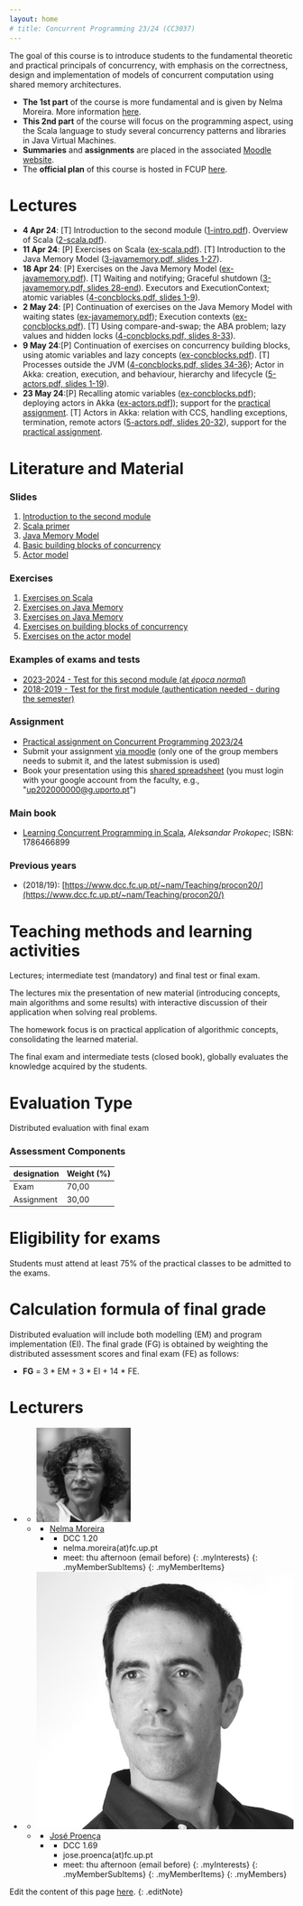 ```yaml
---
layout: home
# title: Concurrent Programming 23/24 (CC3037)
---
```


The goal of this course is to introduce students to the fundamental theoretic and practical principals of concurrency, with emphasis on the correctness, design and implementation of models of concurrent computation using shared memory architectures.

 - __The 1st part__ of the course is more fundamental and is given by Nelma Moreira. More information [here](https://www.dcc.fc.up.pt/~nam/Teaching/progcon2324/index.php).
 - __This 2nd part__ of the course will focus on the programming aspect, using the Scala language to study several concurrency patterns and libraries in Java Virtual Machines.
 - __Summaries__ and __assignments__ are placed in the associated [Moodle website](https://moodle2324.up.pt/course/view.php?id=1748).
- The __official plan__ of this course is hosted in FCUP [here](https://sigarra.up.pt/fcup/en/UCURR_GERAL.FICHA_UC_VIEW?pv_ocorrencia_id=445522).


# Lectures

- __4 Apr 24__: [T] Introduction to the second module ([1-intro.pdf](slides/1-intro.pdf)). Overview of Scala ([2-scala.pdf](slides/2-scala.pdf)).
- __11 Apr 24__: [P] Exercises on Scala ([ex-scala.pdf](exercises/ex-scala.pdf)). [T] Introduction to the Java Memory Model ([3-javamemory.pdf, slides 1-27](slides/3-javamemory.pdf)).
- __18 Apr 24__: [P] Exercises on the Java Memory Model ([ex-javamemory.pdf](exercises/ex-javamemory.pdf)). [T] Waiting and notifying; Graceful shutdown ([3-javamemory.pdf, slides 28-end](slides/3-javamemory.pdf)). Executors and ExecutionContext; atomic variables ([4-concblocks.pdf, slides 1-9](slides/4-concblocks.pdf)).
- __2 May 24__: [P] Continuation of exercises on the Java Memory Model with waiting states ([ex-javamemory.pdf](exercises/ex-javamemory.pdf)); Execution contexts ([ex-concblocks.pdf](exercises/ex-concblocks.pdf)). [T] Using compare-and-swap; the ABA problem; lazy values and hidden locks ([4-concblocks.pdf, slides 8-33](slides/4-concblocks.pdf)).
- __9 May 24__:[P] Continuation of exercises on concurrency building blocks, using atomic variables and lazy concepts ([ex-concblocks.pdf](exercises/ex-concblocks.pdf)). [T] Processes outside the JVM ([4-concblocks.pdf, slides 34-36](slides/4-concblocks.pdf)); Actor in Akka: creation, execution, and behaviour, hierarchy and lifecycle ([5-actors.pdf, slides 1-19](slides/5-actors.pdf)).
- __23 May 24__:[P] Recalling atomic variables ([ex-concblocks.pdf](exercises/ex-concblocks.pdf)); deploying actors in Akka ([ex-actors.pdf](exercises/ex-actors.pdf)]); support for the [practical assignment](exercises/cp-assignment-2324.pdf). [T] Actors in Akka: relation with CCS, handling exceptions, termination, remote actors ([5-actors.pdf, slides 20-32](slides/5-actors.pdf)), support for the [practical assignment](exercises/cp-assignment-2324.pdf).


# Literature and Material

### Slides
1. [Introduction to the second module](slides/1-intro.pdf)
2. [Scala primer](slides/2-scala.pdf)
3. [Java Memory Model](slides/3-javamemory.pdf)
4. [Basic building blocks of concurrency](slides/4-concblocks.pdf)
5. [Actor model](slides/5-actors.pdf)

### Exercises
1. [Exercises on Scala](exercises/ex-scala.pdf)
2. [Exercises on Java Memory](exercises/ex-javamemory.pdf)
3. [Exercises on Java Memory](exercises/ex-javamemory.pdf)
4. [Exercises on building blocks of concurrency](exercises/ex-concblocks.pdf)
5. [Exercises on the actor model](exercises/ex-actors.pdf)

### Examples of exams and tests
- [2023-2024 - Test for this second module (at _época normal_)](exercises/cp-test-normal24.pdf)
- [2018-2019 - Test for the first module (authentication needed - during the semester)](https://www.dcc.fc.up.pt/~nam/Teaching/progcon2324/ligacoes/index.html)

### Assignment

- [Practical assignment on Concurrent Programming 2023/24](exercises/cp-assignment-2324.pdf)
- Submit your assignment [via moodle](https://moodle2324.up.pt/mod/assign/view.php?id=180761) (only one of the group members needs to submit it, and the latest submission is used)
- Book your presentation using this [shared spreadsheet](https://docs.google.com/spreadsheets/d/1HZqn6nFbYI_LbvfNnqcqlh0gF30DGociU0w0wfwkiyg/edit?usp=sharing) (you must login with your google account from the faculty, e.g., "up202000000@g.uporto.pt")


### Main book

- [Learning Concurrent Programming in Scala](https://www.amazon.com/Learning-Concurrent-Programming-Scala-Second-dp-1786466899/dp/1786466899/ref=dp_ob_title_bk), _Aleksandar Prokopec_; ISBN: 1786466899


### Previous years

- (2018/19): [https://www.dcc.fc.up.pt/~nam/Teaching/procon20/](https://www.dcc.fc.up.pt/~nam/Teaching/procon20/)
  
<!-- 
### Complementary Bibliography

- ...
 -->


# Teaching methods and learning activities

Lectures; intermediate test (mandatory) and final test  or final exam.

The lectures mix the presentation of new material (introducing concepts, main algorithms and some results) with interactive discussion of their application when solving real problems.

The homework focus is on practical application of algorithmic concepts, consolidating the learned material. 

The final exam and intermediate tests (closed book), globally evaluates the knowledge acquired by the students.


# Evaluation Type

Distributed evaluation with final exam

### Assessment Components

|designation | Weight (%)|
|------------|-----------|
|Exam |70,00|
|Assignment | 30,00|


<!-- ### Amount of time allocated to each course unit

|designation | Time (hours)|
|------------|-------------|
|Home study | 56,00|
|Attendance time | 56,00|
|Assignment | 56,00|
|**Total:** | 162,00| -->


# Eligibility for exams

Students must attend at least 75% of the practical classes to be admitted to the exams.


# Calculation formula of final grade

Distributed evaluation will include both modelling (EM) and program implementation (EI). The final grade (FG) is obtained by weighting the distributed assessment scores and final exam (FE) as follows:

 - __FG__ = 3 * EM + 3 * EI + 14 * FE.


# Lecturers

  - 
    + ![Nelma Moreira's photo](assets/img/photos/nam.jpg)
    + <a></a>
      * [Nelma Moreira](https://www.dcc.fc.up.pt/~nam/)
      * <a></a>
        + DCC 1.20
        + nelma.moreira<span>(at)</span>fc.up.pt
        + meet: thu afternoon (email before)
        {: .myInterests}
      {: .myMemberSubItems}
    {: .myMemberItems}
  - 
    + ![José Proença's photo](assets/img/photos/jp.jpg)
    + <a></a>
      * [José Proença](https://jose.proenca.org)
      * <a></a>
        + DCC 1.69
        + jose.proenca<span>(at)</span>fc.up.pt
        + meet: thu afternoon (email before)
        {: .myInterests}
      {: .myMemberSubItems}
    {: .myMemberItems}
  {: .myMembers}


   


Edit the content of this page [here](https://github.com/FM-DCC/pc2324/blob/main/index.md).
{: .editNote}
